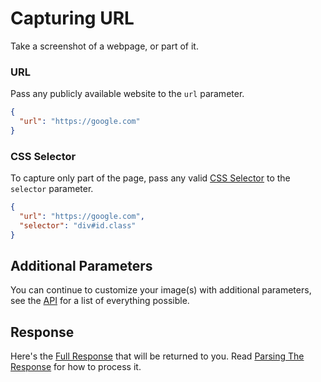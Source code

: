 # Capturing URL

Take a screenshot of a webpage, or part of it.

### URL

Pass any publicly available website to the `url` parameter.

```json
{
  "url": "https://google.com"
}
```

### CSS Selector

To capture only part of the page, pass any valid [CSS Selector](https://developer.mozilla.org/en-US/docs/Web/CSS/CSS_Selectors) to the `selector` parameter.

```json
{
  "url": "https://google.com",
  "selector": "div#id.class"
}
```

## Additional Parameters

You can continue to customize your image(s) with additional parameters, see the [API](../api.md) for a list of everything possible.

## Response

Here's the [Full Response](../api.md#response) that will be returned to you. Read [Parsing The Response](./parsing-the-response.md) for how to process it.
